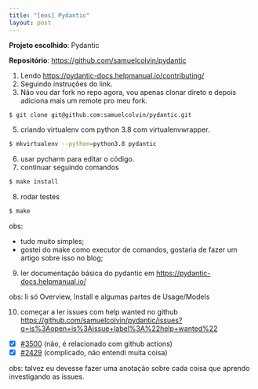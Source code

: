 ```yaml
---
title: "[eos] Pydantic"
layout: post
---
```


**Projeto escolhido**: Pydantic

**Repositório**: https://github.com/samuelcolvin/pydantic

1. Lendo https://pydantic-docs.helpmanual.io/contributing/
2. Seguindo instruções do link.
3. Não vou dar fork no repo agora, vou apenas clonar direto e depois adiciona mais um remote pro meu fork.

```bash
$ git clone git@github.com:samuelcolvin/pydantic.git
```

5. criando virtualenv com python 3.8 com virtualenvwrapper.

```bash
$ mkvirtualenv --python=python3.8 pydantic
```

6. usar pycharm para editar o código.
7. continuar seguindo comandos

```bash
$ make install
```

8. rodar testes

```bash
$ make
```

obs:
 - tudo muito simples;
 - gostei do make como executor de comandos, gostaria de fazer um artigo sobre isso no blog;

9. ler documentação básica do pydantic em https://pydantic-docs.helpmanual.io/

obs: li só Overview, Install e algumas partes de Usage/Models

10. começar a ler issues com help wanted no github https://github.com/samuelcolvin/pydantic/issues?q=is%3Aopen+is%3Aissue+label%3A%22help+wanted%22

- [x] [#3500](https://github.com/samuelcolvin/pydantic/issues/3500) (não, é relacionado com github actions)
- [x] [#2429](https://github.com/samuelcolvin/pydantic/issues/2429) (complicado, não entendi muita coisa)

obs: talvez eu devesse fazer uma anotação sobre cada coisa que aprendo investigando as issues.